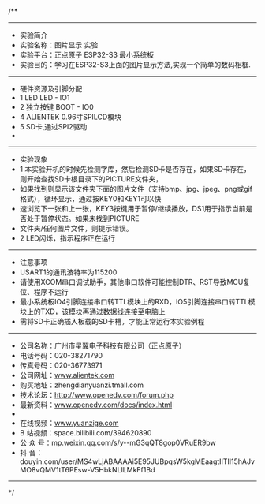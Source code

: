 /**
 ***************************************************************************************************
 * 实验简介
 * 实验名称：图片显示 实验
 * 实验平台：正点原子 ESP32-S3 最小系统板
 * 实验目的：学习在ESP32-S3上面的图片显示方法,实现一个简单的数码相框.

 ***************************************************************************************************
 * 硬件资源及引脚分配
 * 1 LED
     LED - IO1
 * 2 独立按键
     BOOT - IO0
 * 4 ALIENTEK 0.96寸SPILCD模块
 * 5 SD卡,通过SPI2驱动 
 * 
 ***************************************************************************************************
 * 实验现象
 * 1 本实验开机的时候先检测字库，然后检测SD卡是否存在，如果SD卡存在，则开始查找SD卡根目录下的PICTURE文件夹，
 *   如果找到则显示该文件夹下面的图片文件（支持bmp、jpg、jpeg、png或gif格式），循环显示，通过按KEY0和KEY1可以快
 *   速浏览下一张和上一张，KEY3按键用于暂停/继续播放，DS1用于指示当前是否处于暂停状态。如果未找到PICTURE
 *   文件夹/任何图片文件，则提示错误。
 * 2 LED闪烁，指示程序正在运行

 ***************************************************************************************************
 * 注意事项
 * USART1的通讯波特率为115200
 * 请使用XCOM串口调试助手，其他串口软件可能控制DTR、RST导致MCU复位、程序不运行
 * 最小系统板IO4引脚连接串口转TTL模块上的RXD，IO5引脚连接串口转TTL模块上的TXD，该模块再通过数据线连接至电脑上
 * 需将SD卡正确插入板载的SD卡槽，才能正常运行本实验例程

 ***********************************************************************************************************
 * 公司名称：广州市星翼电子科技有限公司（正点原子）
 * 电话号码：020-38271790
 * 传真号码：020-36773971
 * 公司网址：www.alientek.com
 * 购买地址：zhengdianyuanzi.tmall.com
 * 技术论坛：http://www.openedv.com/forum.php
 * 最新资料：www.openedv.com/docs/index.html
 *
 * 在线视频：www.yuanzige.com
 * B 站视频：space.bilibili.com/394620890
 * 公 众 号：mp.weixin.qq.com/s/y--mG3qQT8gop0VRuER9bw
 * 抖    音：douyin.com/user/MS4wLjABAAAAi5E95JUBpqsW5kgMEaagtIITIl15hAJvMO8vQMV1tT6PEsw-V5HbkNLlLMkFf1Bd
 ***********************************************************************************************************
 */